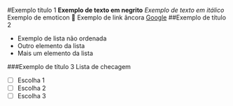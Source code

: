 #Exemplo título 1
**Exemplo de texto em negrito**
_Exemplo de texto em itálico_
Exemplo de emoticon :icecream:
Exemplo de link âncora [Google](http://www.google.com.br)
##Exemplo de título 2
- Exemplo de lista não ordenada
- Outro elemento da lista
- Mais um elemento da lista

###Exemplo de título 3
Lista de checagem
- [ ] Escolha 1
- [ ] Escolha 2
- [ ] Escolha 3

